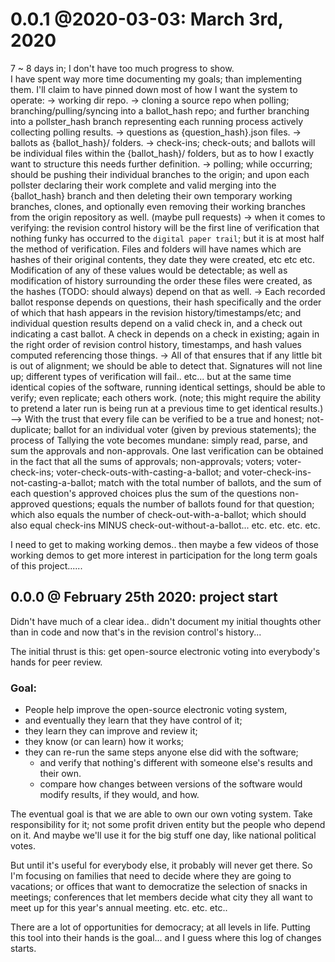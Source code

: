 # 0.0.1 @2020-03-03: March 3rd, 2020

  7 ~ 8 days in; I don't have too much progress to show.  
  I have spent way more time documenting my goals; than implementing them.
  I'll claim to have pinned down most of how I want the system to operate:
  -> working dir repo.
  -> cloning a source repo when polling; branching/pulling/syncing into a ballot_hash repo; and further branching into a pollster_hash branch representing each running process actively collecting polling results.
  -> questions as {question_hash}.json files.
  -> ballots as {ballot_hash}/ folders.
  -> check-ins; check-outs; and ballots will be individual files within the {ballot_hash}/ folders,
but as to how I exactly want to structure this needs further definition.
  -> polling; while occurring; should be pushing their individual branches to the origin; and upon each pollster declaring their work complete and valid merging into the {ballot_hash} branch and then deleting their own temporary working branches, clones, and optionally even removing their working branches from the origin repository as well. (maybe pull requests)
  -> when it comes to verifying: the revision control history will be the first line of verification that nothing funky has occurred to the `digital paper trail`; but it is at most half the method of verification.  Files and folders will have names which are hashes of their original contents, they date they were created, etc etc etc.  Modification of any of these values would be detectable; as well as modification of history surrounding the order these files were created, as the hashes (TODO: should always) depend on that as well.
  -> Each recorded ballot response depends on questions, their hash specifically and the order of which that hash appears in the revision history/timestamps/etc; and individual question results depend on a valid check in, and a check out indicating a cast ballot. A check in depends on a check in existing; again in the right order of revision control history, timestamps, and hash values computed referencing those things.
  -> All of that ensures that if any little bit is out of alignment; we should be able to detect that.  Signatures will not line up; different types of verification will fail.. etc... but at the same time identical copies of the software, running identical settings, should be able to verify; even replicate; each others work. (note; this might require the ability to pretend a later run is being run at a previous time to get identical results.)
  --> With the trust that every file can be verified to be a true and honest; not-duplicate; ballot for an individual voter (given by previous statements); the process of Tallying the vote becomes mundane: simply read, parse, and sum the approvals and non-approvals.  One last verification can be obtained in the fact that all the sums of approvals; non-approvals; voters; voter-check-ins; voter-check-outs-with-casting-a-ballot; and voter-check-ins-not-casting-a-ballot; match with the total number of ballots, and the sum of each question's approved choices plus the sum of the questions non-approved questions; equals the number of ballots found for that question; which also equals the number of check-out-with-a-ballot; which should also equal check-ins MINUS check-out-without-a-ballot... etc. etc. etc. etc.

I need to get to making working demos.. then maybe a few videos of those working demos to get more interest in participation for the long term goals of this project......
  
## 0.0.0 @ February 25th 2020: project start

Didn't have much of a clear idea.. didn't document my initial thoughts other than in code and now that's in the revision control's history...

The initial thrust is this: get open-source electronic voting into everybody's hands for peer review.

### Goal:
* People help improve the open-source electronic voting system,
* and eventually they learn that they have control of it;
* they learn they can improve and review it;
* they know (or can learn) how it works;
* they can re-run the same steps anyone else did with the software;
  * and verify that nothing's different with someone else's results and their own.
  * compare how changes between versions of the software would modify results, if they would, and how.

The eventual goal is that we are able to own our own voting system. Take responsibility for it; not some profit driven entity but the people who depend on it. And maybe we'll use it for the big stuff one day, like national political votes.

But until it's useful for everybody else, it probably will never get there.  So I'm focusing on families that need to decide where they are going to vacations; or offices that want to democratize the selection of snacks in meetings; conferences that let members decide what city they all want to meet up for this year's annual meeting. etc. etc. etc..

There are a lot of opportunities for democracy; at all levels in life.  Putting this tool into their hands is the goal... and I guess where this log of changes starts.